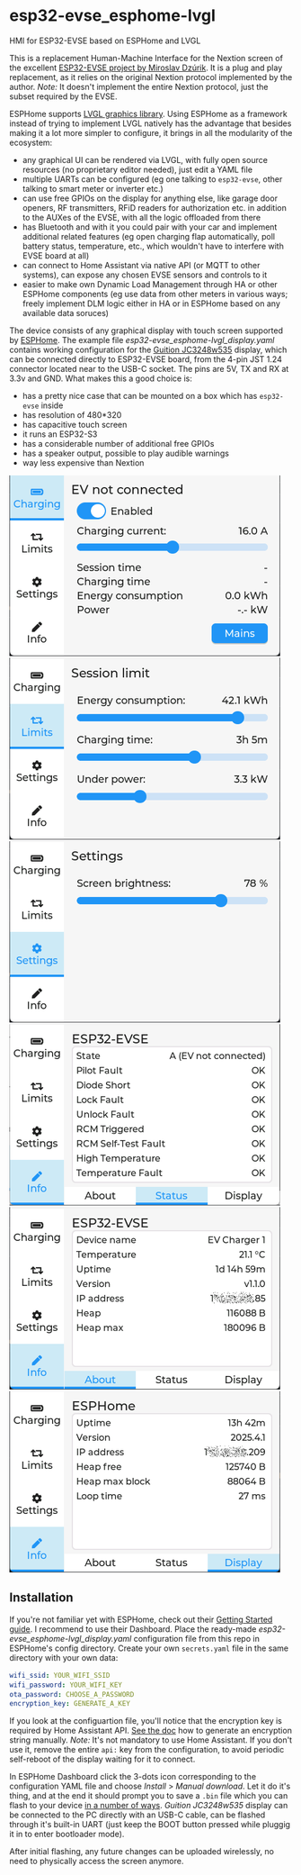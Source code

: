 # esp32-evse_esphome-lvgl
HMI for ESP32-EVSE based on ESPHome and LVGL

This is a replacement Human-Machine Interface for the Nextion screen of the excellent [ESP32-EVSE project by Miroslav Dzúrik](https://github.com/dzurikmiroslav/esp32-evse).
It is a plug and play replacement, as it relies on the original Nextion protocol implemented by the author. _Note:_ It doesn't implement the entire Nextion protocol, just the subset required by the EVSE.

ESPHome supports [LVGL graphics library](https://esphome.io/components/lvgl/). Using ESPHome as a framework instead of trying to implement LVGL natively has the advantage that besides making it a lot more simpler to configure, it brings in all the modularity of the ecosystem: 
- any graphical UI can be rendered via LVGL, with fully open source resources (no proprietary editor needed), just edit a YAML file
- multiple UARTs can be configured (eg one talking to `esp32-evse`, other talking to smart meter or inverter etc.)
- can use free GPIOs on the display for anything else, like garage door openers, RF transmitters, RFiD readers for authorization etc. in addition to the AUXes of the EVSE, with all the logic offloaded from there
- has Bluetooth and with it you could pair with your car and implement additional related features (eg open charging flap automatically, poll battery status, temperature, etc., which wouldn't have to interfere with EVSE board at all)
- can connect to Home Assistant via native API (or MQTT to other systems), can expose any chosen EVSE sensors and controls to it
- easier to make own Dynamic Load Management through HA or other ESPHome components (eg use data from other meters in various ways; freely implement DLM logic either in HA or in ESPHome based on any available data soruces)

The device consists of any graphical display with touch screen supported by [ESPHome](https://esphome.io/components/#display-hardware-platforms). The example file _esp32-evse_esphome-lvgl_display.yaml_ contains working configuration for the [Guition JC3248w535](https://www.aliexpress.com/item/1005007566046827.html) display, which can be connected directly to ESP32-EVSE board, from the 4-pin JST 1.24 connector located near to the USB-C socket. The pins are 5V, TX and RX at 3.3v and GND.
What makes this a good choice is:
- has a pretty nice case that can be mounted on a box which has `esp32-evse` inside
- has resolution of 480*320
- has capacitive touch screen
- it runs an ESP32-S3
- has a considerable number of additional free GPIOs
- has a speaker output, possible to play audible warnings
- way less expensive than Nextion

![Screen](images/esp32-evse_esphome-lvgl_charging.png) ![Screen](images/esp32-evse_esphome-lvgl_session.png)
![Screen](images/esp32-evse_esphome-lvgl_settings.png) ![Screen](images/esp32-evse_esphome-lvgl_info-status.png)
![Screen](images/esp32-evse_esphome-lvgl_info-about.png) ![Screen](images/esp32-evse_esphome-lvgl_info-display.png)

## Installation

If you're not familiar yet with ESPHome, check out their [Getting Started guide](https://esphome.io/guides/getting_started_hassio). I recommend to use their Dashboard.
Place the ready-made _esp32-evse_esphome-lvgl_display.yaml_ configuration file from this repo in ESPHome's config directory. Create your own `secrets.yaml` file in the same directory with your own data:
```yaml
wifi_ssid: YOUR_WIFI_SSID
wifi_password: YOUR_WIFI_KEY
ota_password: CHOOSE_A_PASSWORD
encryption_key: GENERATE_A_KEY
```
If you look at the configuartion file, you'll notice that the encryption key is required by Home Assistant API. [See the doc](https://esphome.io/components/api.html) how to generate an encryption string manually.
_Note:_ It's not mandatory to use Home Assistant. If you don't use it, remove the entire `api:` key from the configuration, to avoid periodic self-reboot of the display waiting for it to connect.

In ESPHome Dashboard click the 3-dots icon corresponding to the configuration YAML file and choose _Install_ > _Manual download_. Let it do it's thing, and at the end it should prompt you to save a `.bin` file which you can flash to your device [in a number of ways](https://esphome.io/guides/faq.html#how-do-i-install-esphome-onto-my-device). _Guition JC3248w535_ display can be connected to the PC directly with an USB-C cable, can be flashed through it's built-in UART (just keep the BOOT button pressed while pluggig it in to enter bootloader mode).

After initial flashing, any future changes can be uploaded wirelessly, no need to physically access the screen anymore.
